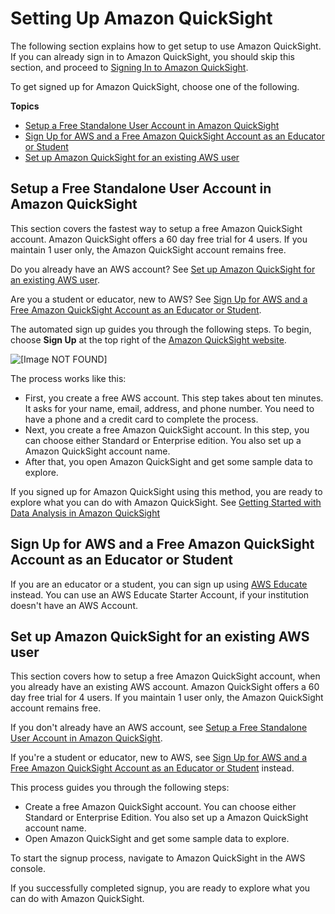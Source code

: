 # Setting Up Amazon QuickSight<a name="setup-new-quicksight-account"></a>

The following section explains how to get setup to use Amazon QuickSight\. If you can already sign in to Amazon QuickSight, you should skip this section, and proceed to [Signing In to Amazon QuickSight](signing-in.md)\.

To get signed up for Amazon QuickSight, choose one of the following\.

**Topics**
+ [Setup a Free Standalone User Account in Amazon QuickSight](#setup-aws-individual-user)
+ [Sign Up for AWS and a Free Amazon QuickSight Account as an Educator or Student](#setup-aws-educator-or-student)
+ [Set up Amazon QuickSight for an existing AWS user](#setup-quicksight-for-existing-aws-account)

## Setup a Free Standalone User Account in Amazon QuickSight<a name="setup-aws-individual-user"></a>

This section covers the fastest way to setup a free Amazon QuickSight account\. Amazon QuickSight offers a 60 day free trial for 4 users\. If you maintain 1 user only, the Amazon QuickSight account remains free\.

Do you already have an AWS account? See [Set up Amazon QuickSight for an existing AWS user](#setup-quicksight-for-existing-aws-account)\.

Are you a student or educator, new to AWS? See [Sign Up for AWS and a Free Amazon QuickSight Account as an Educator or Student](#setup-aws-educator-or-student)\.

The automated sign up guides you through the following steps\. To begin, choose **Sign Up** at the top right of the [Amazon QuickSight website](https://aws.amazon.com/quicksight/)\.

![\[Image NOT FOUND\]](http://docs.aws.amazon.com/quicksight/latest/user/images/quicksight-sign-up-free.png)

The process works like this:
+ First, you create a free AWS account\. This step takes about ten minutes\. It asks for your name, email, address, and phone number\. You need to have a phone and a credit card to complete the process\. 
+ Next, you create a free Amazon QuickSight account\. In this step, you can choose either Standard or Enterprise edition\. You also set up a Amazon QuickSight account name\. 
+ After that, you open Amazon QuickSight and get some sample data to explore\.

If you signed up for Amazon QuickSight using this method, you are ready to explore what you can do with Amazon QuickSight\. See [Getting Started with Data Analysis in Amazon QuickSight](getting-started.md)

## Sign Up for AWS and a Free Amazon QuickSight Account as an Educator or Student<a name="setup-aws-educator-or-student"></a>

If you are an educator or a student, you can sign up using [AWS Educate](https://aws.amazon.com/education/awseducate/) instead\. You can use an AWS Educate Starter Account, if your institution doesn't have an AWS Account\.

## Set up Amazon QuickSight for an existing AWS user<a name="setup-quicksight-for-existing-aws-account"></a>

This section covers how to setup a free Amazon QuickSight account, when you already have an existing AWS account\. Amazon QuickSight offers a 60 day free trial for 4 users\. If you maintain 1 user only, the Amazon QuickSight account remains free\.

If you don't already have an AWS account, see [Setup a Free Standalone User Account in Amazon QuickSight](#setup-aws-individual-user)\.

If you're a student or educator, new to AWS, see [Sign Up for AWS and a Free Amazon QuickSight Account as an Educator or Student](#setup-aws-educator-or-student) instead\.

This process guides you through the following steps:
+ Create a free Amazon QuickSight account\. You can choose either Standard or Enterprise Edition\. You also set up a Amazon QuickSight account name\. 
+ Open Amazon QuickSight and get some sample data to explore\.

To start the signup process, navigate to Amazon QuickSight in the AWS console\. 

If you successfully completed signup, you are ready to explore what you can do with Amazon QuickSight\. 